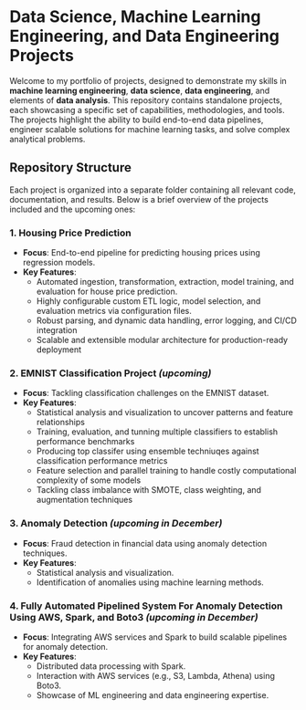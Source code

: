 # Data Science, Machine Learning Engineering, and Data Engineering Projects

Welcome to my portfolio of projects, designed to demonstrate my skills in **machine learning engineering**, **data science**, **data engineering**, and elements of **data analysis**. This repository contains standalone projects, each showcasing a specific set of capabilities, methodologies, and tools. The projects highlight the ability to build end-to-end data pipelines, engineer scalable solutions for machine learning tasks, and solve complex analytical problems.

## Repository Structure

Each project is organized into a separate folder containing all relevant code, documentation, and results. Below is a brief overview of the projects included and the upcoming ones:

### 1. Housing Price Prediction
- **Focus**: End-to-end pipeline for predicting housing prices using regression models.
- **Key Features**:
  - Automated ingestion, transformation, extraction, model training, and evaluation for house price prediction.
  - Highly configurable custom ETL logic, model selection, and evaluation metrics via configuration files.
  - Robust parsing, and dynamic data handling, error logging, and CI/CD integration
  - Scalable and extensible modular architecture for production-ready deployment

### 2. EMNIST Classification Project *(upcoming)*
- **Focus**: Tackling classification challenges on the EMNIST dataset.
- **Key Features**:
    - Statistical analysis and visualization to uncover patterns and feature relationships
    - Training, evaluation, and tunning multiple classifiers to establish performance benchmarks
    - Producing top classifer using ensemble techniuqes against classification performance metrics
    - Feature selection and parallel training to handle costly computational complexity of some models
    - Tackling class imbalance with SMOTE, class weighting, and augmentation techniques

### 3. Anomaly Detection *(upcoming in December)*
- **Focus**: Fraud detection in financial data using anomaly detection techniques.
- **Key Features**:
  - Statistical analysis and visualization.
  - Identification of anomalies using machine learning methods.

### 4. Fully Automated Pipelined System For Anomaly Detection Using AWS, Spark, and Boto3 *(upcoming in December)*
- **Focus**: Integrating AWS services and Spark to build scalable pipelines for anomaly detection.
- **Key Features**:
  - Distributed data processing with Spark.
  - Interaction with AWS services (e.g., S3, Lambda, Athena) using Boto3.
  - Showcase of ML engineering and data engineering expertise.

